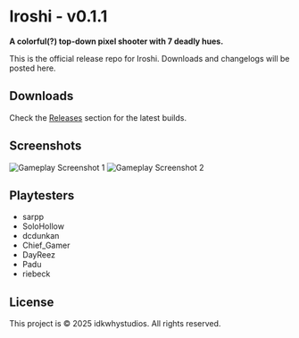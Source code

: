 # Iroshi - v0.1.1

**A colorful(?) top-down pixel shooter with 7 deadly hues.**

This is the official release repo for Iroshi. Downloads and changelogs will be posted here.

## Downloads

Check the [Releases](https://github.com/idk-why-studios/iroshi/releases) section for the latest builds.

## Screenshots
![Gameplay Screenshot 1](https://github.com/user-attachments/assets/9e4ca5f0-d1b8-4d77-a9e4-ec7cc66a0741)
![Gameplay Screenshot 2](https://github.com/user-attachments/assets/fb71b2f4-5c98-4918-b1d0-b8f359b2bf5c)


## Playtesters
- sarpp
- SoloHollow
- dcdunkan
- Chief_Gamer
- DayReez
- Padu
- riebeck

## License
This project is © 2025 idkwhystudios. All rights reserved.

